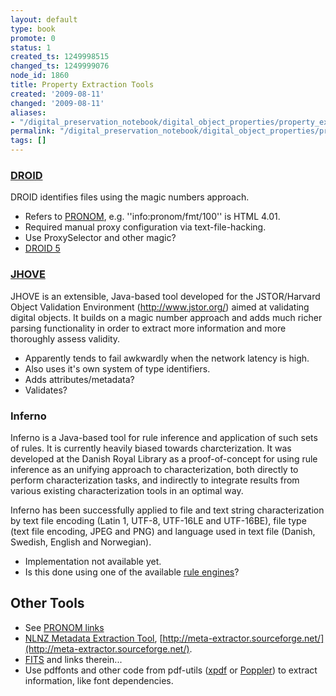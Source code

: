 ```yaml
---
layout: default
type: book
promote: 0
status: 1
created_ts: 1249998515
changed_ts: 1249999076
node_id: 1860
title: Property Extraction Tools
created: '2009-08-11'
changed: '2009-08-11'
aliases:
- "/digital_preservation_notebook/digital_object_properties/property_extraction_tools/"
permalink: "/digital_preservation_notebook/digital_object_properties/property_extraction_tools/"
tags: []
---
```

### [DROID](http://droid.sourceforge.net) ###
DROID identifies files using the magic numbers approach.

 * Refers to [PRONOM](http://www.nationalarchives.gov.uk/pronom/), e.g. ''info:pronom/fmt/100'' is HTML 4.01.
 * Required manual proxy configuration via text-file-hacking. 
 * Use ProxySelector and other magic?
 * [DROID 5](http://droid5.yourwiki.net/wiki/DROID_5.0)

### [JHOVE](http://hul.harvard.edu/jhove/) ###
JHOVE is an extensible, Java-based tool developed for the JSTOR/Harvard Object Validation Environment (<http://www.jstor.org/>) aimed at validating digital objects. It builds on a magic number approach and adds much richer parsing functionality in order to extract more information and more thoroughly assess validity.

 * Apparently tends to fail awkwardly when the network latency is high.
 * Also uses it's own system of type identifiers.
 * Adds attributes/metadata?
 * Validates?

### Inferno ###
Inferno is a Java-based tool for rule inference and application of such sets of rules. It is currently heavily biased towards charcterization. It was developed at the Danish Royal Library as a proof-of-concept for using rule inference as an unifying approach to characterization, both directly to perform characterization tasks, and indirectly to integrate results from various existing characterization tools in an optimal way.

Inferno has been successfully applied to file and text string characterization by text file encoding (Latin 1, UTF-8, UTF-16LE and UTF-16BE), file type (text file encoding, JPEG and PNG) and language used in text file (Danish, Swedish, English and Norwegian).

 * Implementation not available yet.
 * Is this done using one of the available [rule engines](http://java-source.net/open-source/rule-engines)?

## Other Tools ###

 * See [PRONOM links](http://www.nationalarchives.gov.uk/aboutapps/PRONOM/tools.htm)
 * [NLNZ Metadata Extraction Tool](http://www.natlib.govt.nz/about-us/current-initiatives/past-initiatives/metadata-extraction-tool), [http://meta-extractor.sourceforge.net/](http://meta-extractor.sourceforge.net/).
 * [FITS](http://code.google.com/p/fits/) and links therein...
 * Use pdffonts and other code from pdf-utils ([xpdf](http://www.foolabs.com/xpdf/) or [Poppler](http://poppler.freedesktop.org/)) to extract information, like font dependencies.
